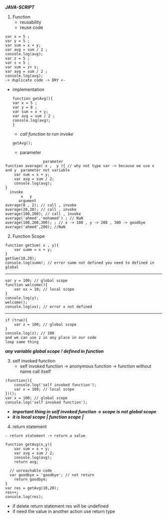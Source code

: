 ***JAVA-SCRIPT***
1. Function
    -  reusability 
    - reuse code 
```
var x = 5 ; 
var y = 5 ;
var sum = x + y;
var avg = sum / 2 ;
console.log(avg);
var z = 5 ; 
var s = 5 ;
var sum = z+ s;
var avg = sum / 2 ;
console.log(avg);
-> duplicate code -> DRY <-
```
- implementation

    ```
    function getAvg(){
    var x = 5 ; 
    var y = 8 ;
    var sum = x + y;
    var avg = sum / 2 ;
    console.log(avg);
    }
    ```
    - _call function to run *invoke*_
    ```
    getAvg(); 
    ```
    - parameter 
```
                 parameter
function average( x ,  y ){ // why not type var -> because we use x and y  parameter not variable
    var sum = x + y;
    var avg = sum / 2;
    console.log(avg);
}
  invoke 
       x   y
      argument
average(8 , 2); // call , invoke
average(20,30); // call , invoke
average(100,200); // call , invoke
average('ahmed','mohamed') ; // NaN
average(100,200,300); ; // x -> 100 , y -> 200 , 300 -> goodbye
average('ahmed',200); //NaN

```

2. Function Scope

```
function getSum( x , y){
    var summ = x + y;
}
getSum(10,20);
console.log(summ); // error summ not defined you need to defined in global
```
-----
```
var y = 100; // global scope
function welcome(){
    var xx = 10; // local scope
}
console.log(y);
welcome();
console.log(xx); // error x not defined
```
---- 
```
if (true){
    var z = 100; // global scope
}
console.log(z); // 100
and we can use z in any place in our code 
loop same thing
```

__*any variable global scope ! defined in function*__

3. self invoked function
    -  self invoked function -> anonymous function -> function without name call itself

```
(function(){
    console.log('self invoked function');
    var x = 100; // local scope
})();
var x = 100; // global scope
console.log('self invoked function');

```
- **_important thing in self invoked function -> scope is not global scope_**
- **_it is local scope | function scope |_**

4. return statement
```
- return statement -> return a value

function getAvg(x,y){
    var sum = x + y;
    var avg = sum / 2;
    console.log(avg);
    return avg;

  // unreachable code
  var goodbye = 'goodbye'; // not return
    return goodbye;
}
var res = getAvg(10,20);
res++;
console.log(res);
```
- if delete return statement res will be undefined
- if need the value in another action use return type

